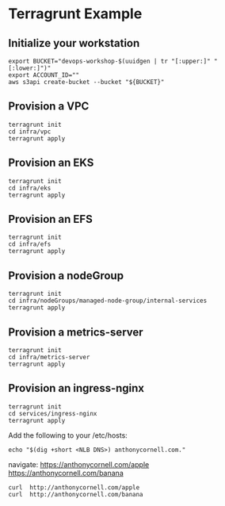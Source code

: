 # Terragrunt Example

## Initialize your workstation

```
export BUCKET="devops-workshop-$(uuidgen | tr "[:upper:]" "[:lower:]")"
export ACCOUNT_ID=""
aws s3api create-bucket --bucket "${BUCKET}"
```

## Provision a VPC

```
terragrunt init
cd infra/vpc
terragrunt apply
```

## Provision an EKS

```
terragrunt init
cd infra/eks
terragrunt apply
```

## Provision an EFS

```
terragrunt init
cd infra/efs
terragrunt apply
```

## Provision a nodeGroup

```
terragrunt init
cd infra/nodeGroups/managed-node-group/internal-services
terragrunt apply
```

## Provision a metrics-server

```
terragrunt init
cd infra/metrics-server
terragrunt apply
```

## Provision an ingress-nginx

```
terragrunt init
cd services/ingress-nginx
terragrunt apply
```


Add the following to your /etc/hosts: 

```
echo "$(dig +short <NLB DNS>) anthonycornell.com."
```

navigate:
https://anthonycornell.com/apple
https://anthonycornell.com/banana

```
curl  http://anthonycornell.com/apple
curl  http://anthonycornell.com/banana
```
